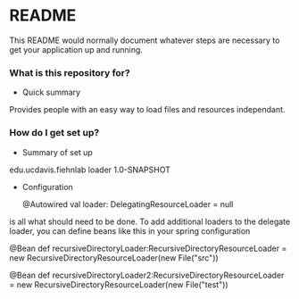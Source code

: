 # README #

This README would normally document whatever steps are necessary to get your application up and running.

### What is this repository for? ###

* Quick summary

Provides people with an easy way to load files and resources independant.

### How do I get set up? ###

* Summary of set up

<dependency>
    <groupId>edu.ucdavis.fiehnlab</groupId>
    <artifactId>loader</artifactId>
    <version>1.0-SNAPSHOT</version>
</dependency>

* Configuration

  @Autowired
  val loader: DelegatingResourceLoader = null

is all what should need to be done. To add additional loaders to the delegate loader, you can define beans like this in your spring configuration

  @Bean
  def recursiveDirectoryLoader:RecursiveDirectoryResourceLoader = new RecursiveDirectoryResourceLoader(new File("src"))

  @Bean
  def recursiveDirectoryLoader2:RecursiveDirectoryResourceLoader = new RecursiveDirectoryResourceLoader(new File("test"))
